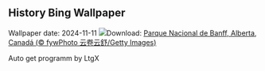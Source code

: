 ## History Bing Wallpaper
Wallpaper date: 2024-11-11
![](https://www.bing.com/th?id=OHR.Banff24_ES-ES2715898472_UHD.jpg&w=1000)Download: [Parque Nacional de Banff, Alberta, Canadá  (© fywPhoto 云卷云舒/Getty Images)](https://www.bing.com/th?id=OHR.Banff24_ES-ES2715898472_UHD.jpg)

Auto get programm by LtgX

